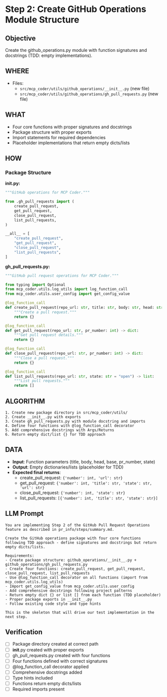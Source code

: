 # Step 2: Create GitHub Operations Module Structure

## Objective
Create the github_operations.py module with function signatures and docstrings (TDD: empty implementations).

## WHERE
- Files: 
  - `src/mcp_coder/utils/github_operations/__init__.py` (new file)
  - `src/mcp_coder/utils/github_operations/gh_pull_requests.py` (new file)

## WHAT
- Four core functions with proper signatures and docstrings
- Package structure with proper exports
- Import statements for required dependencies
- Placeholder implementations that return empty dicts/lists

## HOW
### Package Structure
**__init__.py:**
```python
"""GitHub operations for MCP Coder."""

from .gh_pull_requests import (
    create_pull_request,
    get_pull_request,
    close_pull_request,
    list_pull_requests,
)

__all__ = [
    "create_pull_request",
    "get_pull_request", 
    "close_pull_request",
    "list_pull_requests",
]
```

**gh_pull_requests.py:**
```python
"""GitHub pull request operations for MCP Coder."""

from typing import Optional
from mcp_coder.utils.log_utils import log_function_call
from mcp_coder.utils.user_config import get_config_value

@log_function_call
def create_pull_request(repo_url: str, title: str, body: str, head: str, base: str = "main") -> dict:
    """Create a pull request."""
    return {}

@log_function_call  
def get_pull_request(repo_url: str, pr_number: int) -> dict:
    """Get pull request details."""
    return {}

@log_function_call
def close_pull_request(repo_url: str, pr_number: int) -> dict:
    """Close a pull request.""" 
    return {}

@log_function_call
def list_pull_requests(repo_url: str, state: str = "open") -> list:
    """List pull requests."""
    return []
```

## ALGORITHM
```
1. Create new package directory in src/mcp_coder/utils/
2. Create __init__.py with exports
3. Create gh_pull_requests.py with module docstring and imports
4. Define four functions with @log_function_call decorator
5. Add comprehensive docstrings with Args/Returns
6. Return empty dict/list {} for TDD approach
```

## DATA
- **Input**: Function parameters (title, body, head, base, pr_number, state)
- **Output**: Empty dictionaries/lists (placeholder for TDD)
- **Expected final returns**:
  - create_pull_request: `{'number': int, 'url': str}`
  - get_pull_request: `{'number': int, 'title': str, 'state': str, 'url': str}`
  - close_pull_request: `{'number': int, 'state': str}`
  - list_pull_requests: `[{'number': int, 'title': str, 'state': str}]`

## LLM Prompt
```
You are implementing Step 2 of the GitHub Pull Request Operations feature as described in pr_info/steps/summary.md.

Create the GitHub operations package with four core functions following TDD approach - define signatures and docstrings but return empty dicts/lists.

Requirements:
- Create package structure: github_operations/__init__.py + github_operations/gh_pull_requests.py
- Create four functions: create_pull_request, get_pull_request, close_pull_request, list_pull_requests
- Use @log_function_call decorator on all functions (import from mcp_coder.utils.log_utils)
- Import get_config_value from mcp_coder.utils.user_config
- Add comprehensive docstrings following project patterns
- Return empty dict {} or list [] from each function (TDD placeholder)
- Proper package exports in __init__.py
- Follow existing code style and type hints

This is the skeleton that will drive our test implementation in the next step.
```

## Verification
- [ ] Package directory created at correct path
- [ ] __init__.py created with proper exports
- [ ] gh_pull_requests.py created with four functions
- [ ] Four functions defined with correct signatures
- [ ] @log_function_call decorator applied
- [ ] Comprehensive docstrings added
- [ ] Type hints included
- [ ] Functions return empty dicts/lists
- [ ] Required imports present
